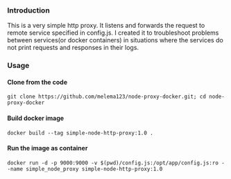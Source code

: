 
### Introduction

This is a very simple http proxy. It listens and forwards the request to remote service specified in config.js.
I created it to troubleshoot problems between services(or docker containers) in situations where the services do not print requests and responses in their logs. 

### Usage

#### Clone from the code
`git clone https://github.com/melema123/node-proxy-docker.git; cd node-proxy-docker`

#### Build docker image
`docker build --tag simple-node-http-proxy:1.0 .`

#### Run the image as container
`docker run -d -p 9000:9000 -v $(pwd)/config.js:/opt/app/config.js:ro --name simple_node_proxy simple-node-http-proxy:1.0`
